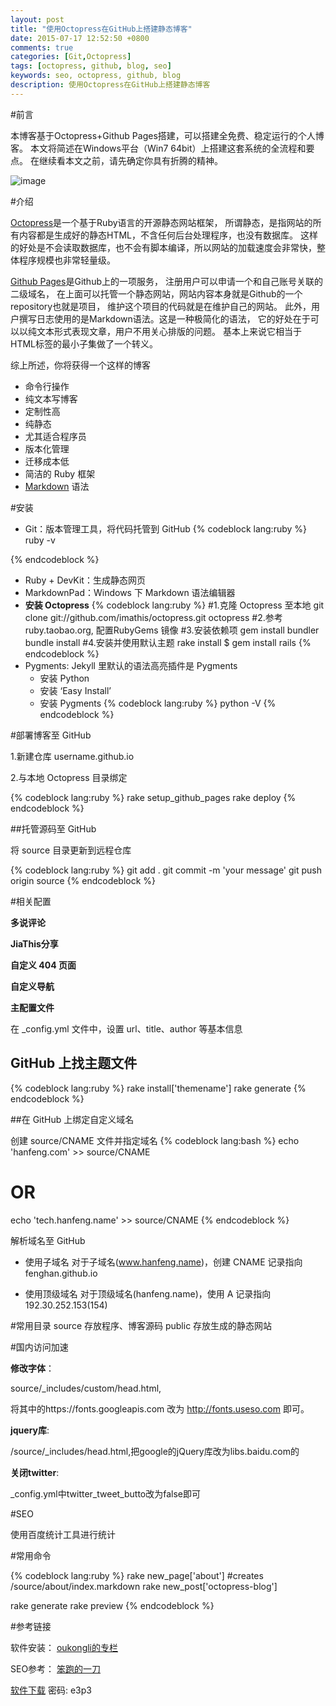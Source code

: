 ```yaml
---
layout: post
title: "使用Octopress在GitHub上搭建静态博客"
date: 2015-07-17 12:52:50 +0800
comments: true
categories: [Git,Octopress]
tags: [octopress, github, blog, seo]
keywords: seo, octopress, github, blog
description: 使用Octopress在GitHub上搭建静态博客
---
```


#前言

本博客基于Octopress+Github Pages搭建，可以搭建全免费、稳定运行的个人博客。 本文将简述在Windows平台（Win7 64bit）上搭建这套系统的全流程和要点。 在继续看本文之前，请先确定你具有折腾的精神。

![image](http://7xkc1x.com1.z0.glb.clouddn.com/ctooctopress.jpg)

#介绍

[Octopress](https://github.com/imathis/octopress)是一个基于Ruby语言的开源静态网站框架， 所谓静态，是指网站的所有内容都是生成好的静态HTML，不含任何后台处理程序，也没有数据库。 这样的好处是不会读取数据库，也不会有脚本编译，所以网站的加载速度会非常快，整体程序规模也非常轻量级。

[Github Pages](https://pages.github.com/)是Github上的一项服务， 注册用户可以申请一个和自己账号关联的二级域名， 在上面可以托管一个静态网站，网站内容本身就是Github的一个repository也就是项目， 维护这个项目的代码就是在维护自己的网站。
此外，用户撰写日志使用的是Markdown语法。这是一种极简化的语法， 它的好处在于可以以纯文本形式表现文章，用户不用关心排版的问题。 基本上来说它相当于HTML标签的最小子集做了一个转义。

综上所述，你将获得一个这样的博客

- 命令行操作		
- 纯文本写博客		
- 定制性高				
- 纯静态				
- 尤其适合程序员
- 版本化管理
- 迁移成本低
- 简洁的 Ruby 框架
- [Markdown](http://www.appinn.com/markdown/) 语法

#安装
- Git：版本管理工具，将代码托管到 GitHub
{% codeblock lang:ruby %}
ruby -v

{% endcodeblock %}
- Ruby + DevKit：生成静态网页
- MarkdownPad：Windows 下 Markdown 语法编辑器
- **安装 Octopress**
{% codeblock lang:ruby %}
#1.克隆 Octopress 至本地
git clone git://github.com/imathis/octopress.git octopress
#2.参考 ruby.taobao.org, 配置RubyGems 镜像
#3.安装依赖项
gem install bundler
bundle install
#4.安装并使用默认主题
rake install
$ gem install rails
{% endcodeblock %}
- Pygments: Jekyll 里默认的语法高亮插件是 Pygments
	- 安装 Python
	- 安装 ‘Easy Install’
	- 安装 Pygments
{% codeblock lang:ruby %}
python -V
{% endcodeblock %}

#部署博客至 GitHub

1.新建仓库
	username.github.io

2.与本地 Octopress 目录绑定

{% codeblock lang:ruby %}
rake setup_github_pages
rake deploy
{% endcodeblock %}

##托管源码至 GitHub

将 source 目录更新到远程仓库

{% codeblock lang:ruby %}
git add .
git commit -m 'your message'
git push origin source
{% endcodeblock %}

#相关配置

**多说评论**

**JiaThis分享**

**自定义 404 页面**

**自定义导航**

**主配置文件**

在 _config.yml 文件中，设置 url、title、author 等基本信息

## GitHub 上找主题文件

{% codeblock lang:ruby %}
rake install['themename']
rake generate
{% endcodeblock %}

##在 GitHub 上绑定自定义域名

创建 source/CNAME 文件并指定域名
{% codeblock lang:bash  %}
echo 'hanfeng.com' >> source/CNAME
# OR
echo 'tech.hanfeng.name' >> source/CNAME
{% endcodeblock %}


解析域名至 GitHub

- 使用子域名
对于子域名(www.hanfeng.name)，创建 CNAME 记录指向 fenghan.github.io

- 使用顶级域名
对于顶级域名(hanfeng.name)，使用 A 记录指向 192.30.252.153(154)

#常用目录
source  存放程序、博客源码
public  存放生成的静态网站

#国内访问加速

**修改字体**：

source/_includes/custom/head.html, 

将其中的https://fonts.googleapis.com 改为 http://fonts.useso.com 即可。

**jquery库**:

/source/_includes/head.html,把google的jQuery库改为libs.baidu.com的

**关闭twitter**: 

_config.yml中twitter_tweet_butto改为false即可

#SEO

使用百度统计工具进行统计

#常用命令

{% codeblock lang:ruby %}
rake new_page['about']			#creates /source/about/index.markdown
rake new_post['octopress-blog'] 

rake generate
rake preview
{% endcodeblock %}

#参考链接

软件安装： [oukongli的专栏](http://blog.csdn.net/kong5090041/article/details/38408211)

SEO参考： [笨跑的一刀](http://yidao620c.github.io/blog/20150318/octopress-blog.html)

 [软件下载](http://pan.baidu.com/s/1bndNlTl)   密码: e3p3 
